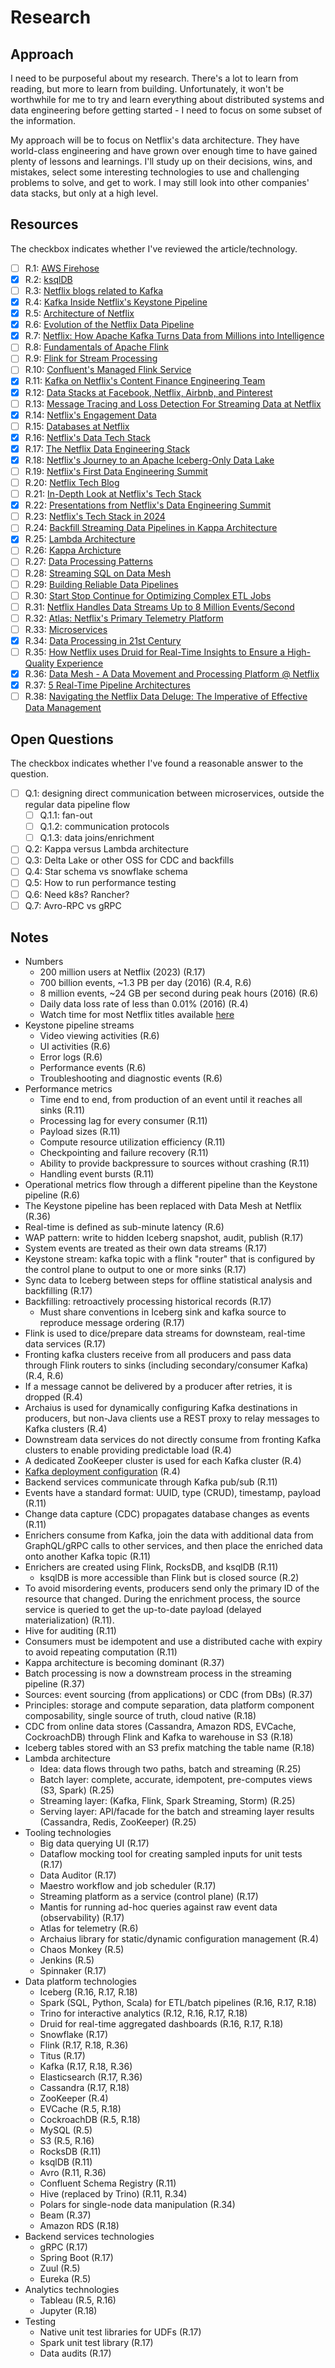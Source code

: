 # Research

## Approach

I need to be purposeful about my research. There's a lot to learn from reading, but more to learn from building.
Unfortunately, it won't be worthwhile for me to try and learn everything about distributed systems and data engineering
before getting started - I need to focus on some subset of the information.

My approach will be to focus on Netflix's data architecture. They have world-class engineering and have grown over enough
time to have gained plenty of lessons and learnings. I'll study up on their decisions, wins, and mistakes, select some interesting
technologies to use and challenging problems to solve, and get to work. I may still look into other companies' data stacks, but
only at a high level.

## Resources

The checkbox indicates whether I've reviewed the article/technology.

- [ ] R.1: [AWS Firehose](https://aws.amazon.com/firehose/)
- [x] R.2: [ksqlDB](https://ksqldb.io/)
- [ ] R.3: [Netflix blogs related to Kafka](https://netflixtechblog.com/tagged/kafka)
- [x] R.4: [Kafka Inside Netflix's Keystone Pipeline](https://netflixtechblog.com/kafka-inside-keystone-pipeline-dd5aeabaf6bb)
- [x] R.5: [Architecture of Netflix](https://kasun-r-weerasinghe.medium.com/architecture-of-netflix-1c38257f1f4a)
- [x] R.6: [Evolution of the Netflix Data Pipeline](https://netflixtechblog.com/evolution-of-the-netflix-data-pipeline-da246ca36905)
- [x] R.7: [Netflix: How Apache Kafka Turns Data from Millions into Intelligence](https://www.meritdata-tech.com/resources/blog/digital-engineering-solutions/netflix-apache-kafka-business-intelligence/)
- [ ] R.8: [Fundamentals of Apache Flink](https://developer.confluent.io/courses/apache-flink/intro/)
- [ ] R.9: [Flink for Stream Processing](https://www.confluent.io/blog/apache-flink-for-stream-processing/)
- [ ] R.10: [Confluent's Managed Flink Service](https://www.confluent.io/product/flink/)
- [x] R.11: [Kafka on Netflix's Content Finance Engineering Team](https://www.confluent.io/blog/how-kafka-is-used-by-netflix/)
- [x] R.12: [Data Stacks at Facebook, Netflix, Airbnb, and Pinterest](https://keen.io/blog/architecture-of-giants-data-stacks-at-facebook-netflix-airbnb-and-pinterest/)
- [ ] R.13: [Message Tracing and Loss Detection For Streaming Data at Netflix](https://netflixtechblog.medium.com/inca-message-tracing-and-loss-detection-for-streaming-data-netflix-de4836fc38c9)
- [x] R.14: [Netflix's Engagement Data](https://about.netflix.com/en/news/what-we-watched-a-netflix-engagement-report)
- [ ] R.15: [Databases at Netflix](https://blog.bytebytego.com/p/ep60-netflix-tech-stack-databases)
- [x] R.16: [Netflix's Data Tech Stack](https://www.junaideffendi.com/p/netflix-data-tech-stack)
- [x] R.17: [The Netflix Data Engineering Stack](https://www.youtube.com/watch?v=QxaOlmv79ls)
- [x] R.18: [Netflix's Journey to an Apache Iceberg-Only Data Lake](https://www.youtube.com/watch?v=jMFMEk8jFu8)
- [ ] R.19: [Netflix's First Data Engineering Summit](https://netflixtechblog.com/our-first-netflix-data-engineering-summit-f326b0589102)
- [ ] R.20: [Netflix Tech Blog](https://netflixtechblog.com/)
- [ ] R.21: [In-Depth Look at Netflix's Tech Stack](https://medium.com/bytebytego-system-design-alliance/decoding-netflix-an-in-depth-look-at-the-tech-stack-powering-the-streaming-giant-b0e3c0931ec5)
- [x] R.22: [Presentations from Netflix's Data Engineering Summit](https://www.youtube.com/playlist?list=PLSECvWLlUYeF06QK5FOOELvgKdap3cQf0)
- [ ] R.23: [Netflix's Tech Stack in 2024](https://medium.com/@romin991/in-depth-analysis-the-technology-stack-of-netflix-in-2024-443e12dc4b2a)
- [ ] R.24: [Backfill Streaming Data Pipelines in Kappa Architecture](https://www.youtube.com/watch?v=aCIWI5k7deM)
- [x] R.25: [Lambda Architecture](https://pradeepl.com/blog/lambda-architecture/)
- [ ] R.26: [Kappa Archicture](https://pradeepl.com/blog/kappa-architecture/)
- [ ] R.27: [Data Processing Patterns](https://www.youtube.com/watch?v=vuyjK2TFZNk&list=PLSECvWLlUYeF06QK5FOOELvgKdap3cQf0&index=2)
- [ ] R.28: [Streaming SQL on Data Mesh](https://www.youtube.com/watch?v=TwcWvwU7B64&list=PLSECvWLlUYeF06QK5FOOELvgKdap3cQf0&index=3)
- [ ] R.29: [Building Reliable Data Pipelines](https://www.youtube.com/watch?v=uWmJxbhI304&list=PLSECvWLlUYeF06QK5FOOELvgKdap3cQf0&index=4)
- [ ] R.30: [Start Stop Continue for Optimizing Complex ETL Jobs](https://www.youtube.com/watch?v=Dr8LMn-nJGc&list=PLSECvWLlUYeF06QK5FOOELvgKdap3cQf0&index=7)
- [ ] R.31: [Netflix Handles Data Streams Up to 8 Million Events/Second](https://www.youtube.com/watch?v=Kc-7eIfaK04)
- [ ] R.32: [Atlas: Netflix's Primary Telemetry Platform](https://netflixtechblog.com/introducing-atlas-netflixs-primary-telemetry-platform-bd31f4d8ed9a)
- [ ] R.33: [Microservices](https://martinfowler.com/articles/microservices.html)
- [x] R.34: [Data Processing in 21st Century](https://www.junaideffendi.com/p/data-processing-in-21st-century)
- [ ] R.35: [How Netflix uses Druid for Real-Time Insights to Ensure a High-Quality Experience](https://netflixtechblog.com/how-netflix-uses-druid-for-real-time-insights-to-ensure-a-high-quality-experience-19e1e8568d06)
- [x] R.36: [Data Mesh - A Data Movement and Processing Platform @ Netflix](https://netflixtechblog.com/data-mesh-a-data-movement-and-processing-platform-netflix-1288bcab2873)
- [x] R.37: [5 Real-Time Pipeline Architectures](https://www.junaideffendi.com/p/5-real-time-pipeline-architecture)
- [ ] R.38: [Navigating the Netflix Data Deluge: The Imperative of Effective Data Management](https://netflixtechblog.medium.com/navigating-the-netflix-data-deluge-the-imperative-of-effective-data-management-e39af70f81f7)

## Open Questions

The checkbox indicates whether I've found a reasonable answer to the question.

- [ ] Q.1: designing direct communication between microservices, outside the regular data pipeline flow
    - [ ] Q.1.1: fan-out
    - [ ] Q.1.2: communication protocols
    - [ ] Q.1.3: data joins/enrichment
- [ ] Q.2: Kappa versus Lambda architecture
- [ ] Q.3: Delta Lake or other OSS for CDC and backfills
- [ ] Q.4: Star schema vs snowflake schema
- [ ] Q.5: How to run performance testing
- [ ] Q.6: Need k8s? Rancher?
- [ ] Q.7: Avro-RPC vs gRPC

## Notes

- Numbers
    - 200 million users at Netflix (2023) (R.17)
    - 700 billion events, ~1.3 PB per day (2016) (R.4, R.6)
    - 8 million events, ~24 GB per second during peak hours (2016) (R.6)
    - Daily data loss rate of less than 0.01% (2016) (R.4)
    - Watch time for most Netflix titles available [here](https://about.netflix.com/en/news/what-we-watched-a-netflix-engagement-report)
- Keystone pipeline streams
    - Video viewing activities (R.6)
    - UI activities (R.6)
    - Error logs (R.6)
    - Performance events (R.6)
    - Troubleshooting and diagnostic events (R.6)
- Performance metrics
    - Time end to end, from production of an event until it reaches all sinks (R.11)
    - Processing lag for every consumer (R.11)
    - Payload sizes (R.11)
    - Compute resource utilization efficiency (R.11)
    - Checkpointing and failure recovery (R.11)
    - Ability to provide backpressure to sources without crashing (R.11)
    - Handling event bursts (R.11)
- Operational metrics flow through a different pipeline than the Keystone pipeline (R.6)
- The Keystone pipeline has been replaced with Data Mesh at Netflix (R.36)
- Real-time is defined as sub-minute latency (R.6)
- WAP pattern: write to hidden Iceberg snapshot, audit, publish (R.17)
- System events are treated as their own data streams (R.17)
- Keystone stream: kafka topic with a flink "router" that is configured
by the control plane to output to one or more sinks (R.17)
- Sync data to Iceberg between steps for offline statistical analysis and backfilling (R.17)
- Backfilling: retroactively processing historical records (R.17)
    - Must share conventions in Iceberg sink and kafka source to reproduce message ordering (R.17)
- Flink is used to dice/prepare data streams for downsteam, real-time data services (R.17)
- Fronting kafka clusters receive from all producers and pass data through Flink routers to
sinks (including secondary/consumer Kafka) (R.4, R.6)
- If a message cannot be delivered by a producer after retries, it is dropped (R.4)
- Archaius is used for dynamically configuring Kafka destinations in producers, but
non-Java clients use a REST proxy to relay messages to Kafka clusters (R.4)
- Downstream data services do not directly consume from fronting Kafka clusters to
enable providing predictable load (R.4)
- A dedicated ZooKeeper cluster is used for each Kafka cluster (R.4)
- [Kafka deployment configuration](https://miro.medium.com/v2/resize:fit:720/format:webp/1*Z6lRvLR8ej5krMFUVL4ouA.png) (R.4)
- Backend services communicate through Kafka pub/sub (R.11)
- Events have a standard format: UUID, type (CRUD), timestamp, payload (R.11)
- Change data capture (CDC) propagates database changes as events (R.11)
- Enrichers consume from Kafka, join the data with additional data from GraphQL/gRPC calls to other services,
and then place the enriched data onto another Kafka topic (R.11)
- Enrichers are created using Flink, RocksDB, and ksqlDB (R.11)
    - ksqlDB is more accessible than Flink but is closed source (R.2)
- To avoid misordering events, producers send only the primary ID of the resource that changed.
During the enrichment process, the source service is queried to get the up-to-date payload
(delayed materialization) (R.11).
- Hive for auditing (R.11)
- Consumers must be idempotent and use a distributed cache with expiry to avoid repeating computation (R.11)
- Kappa architecture is becoming dominant (R.37)
- Batch processing is now a downstream process in the streaming pipeline (R.37)
- Sources: event sourcing (from applications) or CDC (from DBs) (R.37)
- Principles: storage and compute separation, data platform component composability, single source of truth, cloud native (R.18)
- CDC from online data stores (Cassandra, Amazon RDS, EVCache, CockroachDB) through Flink and Kafka to warehouse in S3 (R.18)
- Iceberg tables stored with an S3 prefix matching the table name (R.18)
- Lambda architecture
    - Idea: data flows through two paths, batch and streaming (R.25)
    - Batch layer: complete, accurate, idempotent, pre-computes views (S3, Spark) (R.25)
    - Streaming layer: (Kafka, Flink, Spark Streaming, Storm) (R.25)
    - Serving layer: API/facade for the batch and streaming layer results (Cassandra, Redis, ZooKeeper) (R.25)
- Tooling technologies
    - Big data querying UI (R.17)
    - Dataflow mocking tool for creating sampled inputs for unit tests (R.17)
    - Data Auditor (R.17)
    - Maestro workflow and job scheduler (R.17)
    - Streaming platform as a service (control plane) (R.17)
    - Mantis for running ad-hoc queries against raw event data (observability) (R.17)
    - Atlas for telemetry (R.6)
    - Archaius library for static/dynamic configuration management (R.4)
    - Chaos Monkey (R.5)
    - Jenkins (R.5)
    - Spinnaker (R.17)
- Data platform technologies
    - Iceberg (R.16, R.17, R.18)
    - Spark (SQL, Python, Scala) for ETL/batch pipelines (R.16, R.17, R.18)
    - Trino for interactive analytics (R.12, R.16, R.17, R.18)
    - Druid for real-time aggregated dashboards (R.16, R.17, R.18)
    - Snowflake (R.17)
    - Flink (R.17, R.18, R.36)
    - Titus (R.17)
    - Kafka (R.17, R.18, R.36)
    - Elasticsearch (R.17, R.36)
    - Cassandra (R.17, R.18)
    - ZooKeeper (R.4)
    - EVCache (R.5, R.18)
    - CockroachDB (R.5, R.18)
    - MySQL (R.5)
    - S3 (R.5, R.16)
    - RocksDB (R.11)
    - ksqlDB (R.11)
    - Avro (R.11, R.36)
    - Confluent Schema Registry (R.11)
    - Hive (replaced by Trino) (R.11, R.34)
    - Polars for single-node data manipulation (R.34)
    - Beam (R.37)
    - Amazon RDS (R.18)
- Backend services technologies
    - gRPC (R.17)
    - Spring Boot (R.17)
    - Zuul (R.5)
    - Eureka (R.5)
- Analytics technologies
    - Tableau (R.5, R.16)
    - Jupyter (R.18)
- Testing
    - Native unit test libraries for UDFs (R.17)
    - Spark unit test library (R.17)
    - Data audits (R.17)

